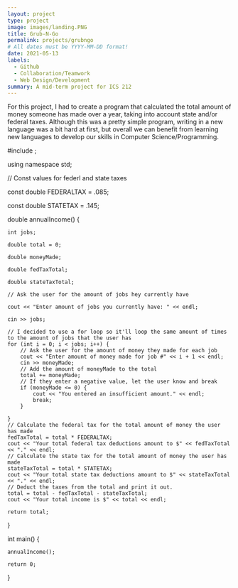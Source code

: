 ```yaml
---
layout: project
type: project
image: images/landing.PNG
title: Grub-N-Go 
permalink: projects/grubngo
# All dates must be YYYY-MM-DD format!
date: 2021-05-13
labels:
  - Github
  - Collaboration/Teamwork
  - Web Design/Development
summary: A mid-term project for ICS 212 
---
```

For this project, I had to create a program that calculated the total amount of money someone has made over a year, taking into account state and/or federal taxes. Although this was a pretty simple program, writing in a new language was a bit hard at first, but overall we can benefit from learning new languages to develop our skills in Computer Science/Programming.

#include <iostream>;
	
using namespace std;

// Const values for federl and state taxes

const double FEDERALTAX = .085;

const double STATETAX = .145;

double annualIncome() {

	int jobs;
	
	double total = 0;
	
	double moneyMade;
	
	double fedTaxTotal;
	
	double stateTaxTotal;
	
	// Ask the user for the amount of jobs hey currently have
	
	cout << "Enter amount of jobs you currently have: " << endl;
	
	cin >> jobs; 

	// I decided to use a for loop so it'll loop the same amount of times to the amount of jobs that the user has
	for (int i = 0; i < jobs; i++) {
		// Ask the user for the amount of money they made for each job
		cout << "Enter amount of money made for job #" << i + 1 << endl;
		cin >> moneyMade;
		// Add the amount of moneyMade to the total
		total += moneyMade;
		// If they enter a negative value, let the user know and break
		if (moneyMade <= 0) {
			cout << "You entered an insufficient amount." << endl;
			break;
		}

	}
	// Calculate the federal tax for the total amount of money the user has made
	fedTaxTotal = total * FEDERALTAX;
	cout << "Your total federal tax deductions amount to $" << fedTaxTotal << "." << endl;
	// Calculate the state tax for the total amount of money the user has made
	stateTaxTotal = total * STATETAX;
	cout << "Your total state tax deductions amount to $" << stateTaxTotal << "." << endl;
	// Deduct the taxes from the total and print it out. 
	total = total - fedTaxTotal - stateTaxTotal;
	cout << "Your total income is $" << total << endl;

	return total;
}

int main() {

	annualIncome();

	return 0;
}



